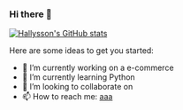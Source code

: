### Hi there 👋

[![Hallysson's GitHub stats](https://github-readme-stats.vercel.app/api?username=HallyssonDev)](https://github.com/anuraghazra/github-readme-stats)


Here are some ideas to get you started:

- 🔭 I’m currently working on a e-commerce
- 🌱 I’m currently learning Python
- 👯 I’m looking to collaborate on 
- 📫 How to reach me: <a href='https://www.youtube.com'>aaa</a>



